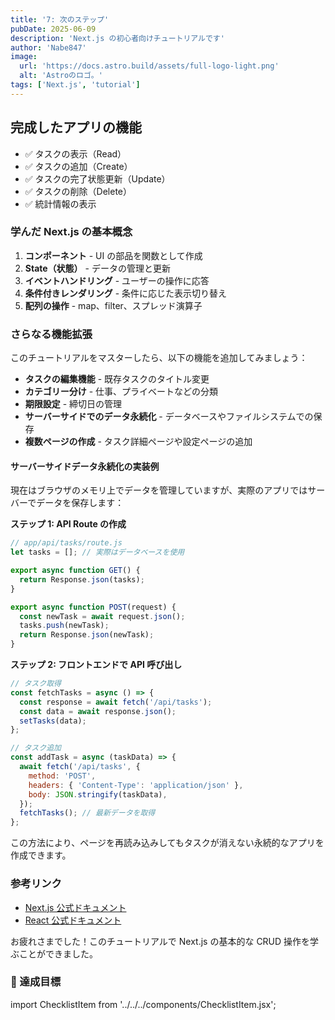 ```yaml
---
title: '7: 次のステップ'
pubDate: 2025-06-09
description: 'Next.js の初心者向けチュートリアルです'
author: 'Nabe847'
image:
  url: 'https://docs.astro.build/assets/full-logo-light.png'
  alt: 'Astroのロゴ。'
tags: ['Next.js', 'tutorial']
---
```


## 完成したアプリの機能

- ✅ タスクの表示（Read）
- ✅ タスクの追加（Create）
- ✅ タスクの完了状態更新（Update）
- ✅ タスクの削除（Delete）
- ✅ 統計情報の表示

### 学んだ Next.js の基本概念

1. **コンポーネント** - UI の部品を関数として作成
2. **State（状態）** - データの管理と更新
3. **イベントハンドリング** - ユーザーの操作に応答
4. **条件付きレンダリング** - 条件に応じた表示切り替え
5. **配列の操作** - map、filter、スプレッド演算子

### さらなる機能拡張

このチュートリアルをマスターしたら、以下の機能を追加してみましょう：

- **タスクの編集機能** - 既存タスクのタイトル変更
- **カテゴリー分け** - 仕事、プライベートなどの分類
- **期限設定** - 締切日の管理
- **サーバーサイドでのデータ永続化** - データベースやファイルシステムでの保存
- **複数ページの作成** - タスク詳細ページや設定ページの追加

#### サーバーサイドデータ永続化の実装例

現在はブラウザのメモリ上でデータを管理していますが、実際のアプリではサーバーでデータを保存します：

**ステップ 1: API Route の作成**

```javascript
// app/api/tasks/route.js
let tasks = []; // 実際はデータベースを使用

export async function GET() {
  return Response.json(tasks);
}

export async function POST(request) {
  const newTask = await request.json();
  tasks.push(newTask);
  return Response.json(newTask);
}
```

**ステップ 2: フロントエンドで API 呼び出し**

```javascript
// タスク取得
const fetchTasks = async () => {
  const response = await fetch('/api/tasks');
  const data = await response.json();
  setTasks(data);
};

// タスク追加
const addTask = async (taskData) => {
  await fetch('/api/tasks', {
    method: 'POST',
    headers: { 'Content-Type': 'application/json' },
    body: JSON.stringify(taskData),
  });
  fetchTasks(); // 最新データを取得
};
```

この方法により、ページを再読み込みしてもタスクが消えない永続的なアプリを作成できます。

### 参考リンク

- [Next.js 公式ドキュメント](https://nextjs.org/docs)
- [React 公式ドキュメント](https://react.dev/)

お疲れさまでした！このチュートリアルで Next.js の基本的な CRUD 操作を学ぶことができました。

### 🎯 達成目標

import ChecklistItem from '../../../components/ChecklistItem.jsx';
